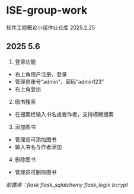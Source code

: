 # ISE-group-work
 软件工程概论小组作业仓库
 2025.2.25
 
## 2025 5.6

1. 登录功能
- 右上角用户注册，登录
- 管理员账号“admin”，密码“admin123”
- 右上角登出
2. 图书搜索
- 在搜索栏输入书名或者作者，支持模糊搜索
3. 添加图书
- 管理员可添加图书
- 输入书名与作者添加
4. 删除图书
- 管理员可删除图书

*前置库：flask flask_sqlalchemy flask_login bcrypt*
